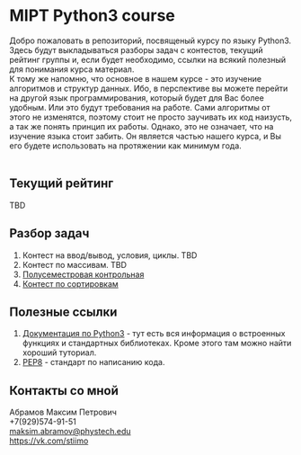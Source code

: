 # MIPT Python3 course
Добро пожаловать в репозиторий, посвященый курсу по языку Python3. Здесь будут выкладываться разборы задач с контестов, текущий рейтинг группы и, если будет необходимо, ссылки на всякий полезный для понимания курса материал.<br>
К тому же напомню, что основное в нашем курсе - это изучение алгоритмов и структур данных. Ибо, в перспективе вы можете перейти на другой язык программирования, который будет для Вас более удобным. Или это будут требования на работе. Сами алгоритмы от этого не изменятся, поэтому стоит не просто заучивать их код наизусть, а так же понять принцип их работы. Однако, это не означает, что на изучение языка стоит забить. Он является частью нашего курса, и Вы его будете использовать на протяжении как минимум года.<br>
​
## Текущий рейтинг
TBD
​
## Разбор задач
1. Контест на ввод/вывод, условия, циклы. TBD
2. Контест по массивам. TBD
3. [Полусеместровая контрольная](mipt_python3_course/solutions/contest3.ipynb)
4. [Контест по сортировкам](mipt_python3_course/solutions/contest4.ipynb)
​
## Полезные ссылки
1. <a href="https://docs.python.org/3/">Документация по Python3</a> - тут есть вся информация о встроенных функциях и стандартных библиотеках. Кроме этого там можно найти хороший туториал.
2. <a href="https://www.python.org/dev/peps/pep-0008/">PEP8</a> - стандарт по написанию кода.
​
## Контакты со мной
Абрамов Максим Петрович<br>
+7(929)574-91-51<br>
<a href="mailto:maksim.abramov@phystech.edu">maksim.abramov@phystech.edu</a><br>
<a href="https://vk.com/stiimo">https://vk.com/stiimo</a>
